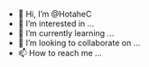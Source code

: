 - 👋 Hi, I’m @HotaheC
- 👀 I’m interested in ...
- 🌱 I’m currently learning ...
- 💞️ I’m looking to collaborate on ...
- 📫 How to reach me ...

<!---
HotaheC/HotaheC is a ✨ special ✨ repository because its `README.md` (this file) appears on your GitHub profile.
You can click the Preview link to take a look at your changes.
--->
